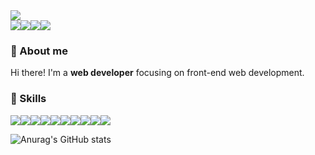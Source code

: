 <img src = "https://capsule-render.vercel.app/api?type=waving&color=0:9DB0DB,100:94001&height=180&section=header&text=Shion's%20Github%20👋&fontSize=32&animation=fadeln&fontAlignY=36&fontColor=ffffff"/>

<div style="display:flex; flex-direction:row;">
  <a href="https://psyoung.notion.site/31068c4ff7d44cc08acae8d022cab24d?v=961396f21ec047ce9b638f5772a98d73&pvs=4" target="_blank"><img src="https://img.shields.io/badge/Today I Learned-000000?style=flat-square&logo=Notion&logoColor=white"/></a>
  <a href="https://velog.io/@bakkomcoder" target="_blank"><img src="https://img.shields.io/badge/Velog-20C997?style=flat-square&logo=Velog&logoColor=white"/></a>
  <img src="https://img.shields.io/badge/seoy1108@gmail.com-EA4335?style=flat-square&logo=Gmail&logoColor=white"/>
  <a href="https://www.linkedin.com/in/seoyoung-park-053a00224/" target="_blank"><img src="https://img.shields.io/badge/LinkedIn-0A66C2?style=flat-square&logo=LinkedIn&logoColor=white"/></a>
</div>

### 🌱 About me
Hi there! I'm a __web developer__ focusing on front-end web development.

### 💪 Skills
<div style="display:flex; flex-direction:row;">
  <img src="https://img.shields.io/badge/React-61DAFB?style=flat-square&logo=React&logoColor=white"/>
  <img src="https://img.shields.io/badge/TypeScript-3178C6?style=flat-square&logo=TypeScript&logoColor=white"/>
  <img src="https://img.shields.io/badge/JavaScript-F7DF1E?style=flat-square&logo=JavaScript&logoColor=white"/>
  <img src="https://img.shields.io/badge/NodeJS-339933?style=flat-square&logo=Node.js&logoColor=white"/>
  <img src="https://img.shields.io/badge/MongoDB-47A248?style=flat-square&logo=MongoDB&logoColor=white"/>
  <img src="https://img.shields.io/badge/Express-000000?style=flat-square&logo=Express&logoColor=white"/>
  <img src="https://img.shields.io/badge/Git-F05032?style=flat-square&logo=Git&logoColor=white"/>
  <img src="https://img.shields.io/badge/HTML5-E34F26?style=flat-square&logo=HTML5&logoColor=white"/>
  <img src="https://img.shields.io/badge/CSS3-1572B6?style=flat-square&logo=CSS3&logoColor=white"/>
  <img src="https://img.shields.io/badge/CSS3-CC6699?style=flat-square&logo=Sass&logoColor=white"/>
</div>

![Anurag's GitHub stats](https://github-readme-stats.vercel.app/api?username=bkkompark&show_icons=true&theme=holi)

<!--
**bkkompark/bkkompark** is a ✨ _special_ ✨ repository because its `README.md` (this file) appears on your GitHub profile.

Here are some ideas to get you started:

- 🔭 I’m currently working on ...
- 🌱 I’m currently learning ...
- 👯 I’m looking to collaborate on ...
- 🤔 I’m looking for help with ...
- 💬 Ask me about ...
- 📫 How to reach me: ...
- 😄 Pronouns: ...
- ⚡ Fun fact: ...
-->
